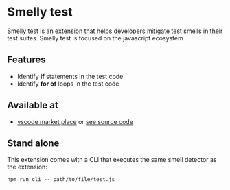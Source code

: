 # Smelly test

Smelly test is an extension that helps developers mitigate test smells in their test suites. Smelly test is focused on the javascript ecosystem

## Features

- Identify **if** statements in the test code
- Identify **for of** loops in the test code

## Available at

- [vscode market place]() or [see source code](./vscode/)

## Stand alone

This extension comes with a CLI that executes the same smell detector as the extension:

```
npm run cli -- path/to/file/test.js
```
